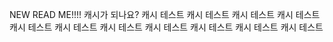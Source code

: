 NEW READ ME!!!!
캐시가 되나요?
캐시 테스트
캐시 테스트
캐시 테스트
캐시 테스트
캐시 테스트
캐시 테스트
캐시 테스트
캐시 테스트
캐시 테스트
캐시 테스트
캐시 테스트
